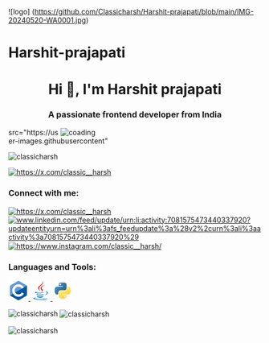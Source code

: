 ![logo] (https://github.com/Classicharsh/Harshit-prajapati/blob/main/IMG-20240520-WA0001.jpg)
# Harshit-prajapati
<h1 align="center">Hi 👋, I'm Harshit prajapati</h1>
<h3 align="center">A passionate frontend developer from India</h3>
<img align="right"alt="coading"width="400"> src="https://user-images.githubusercontent"
<p align="left"> <img src="https://komarev.com/ghpvc/?username=classicharsh&label=Profile%20views&color=0e75b6&style=flat" alt="classicharsh" /> </p>

<p align="left"> <a href="https://twitter.com/https://x.com/classic__harsh" target="blank"><img src="https://img.shields.io/twitter/follow/https://x.com/classic__harsh?logo=twitter&style=for-the-badge" alt="https://x.com/classic__harsh" /></a> </p>

<h3 align="left">Connect with me:</h3>
<p align="left">
<a href="https://twitter.com/https://x.com/classic__harsh" target="blank"><img align="center" src="https://raw.githubusercontent.com/rahuldkjain/github-profile-readme-generator/master/src/images/icons/Social/twitter.svg" alt="https://x.com/classic__harsh" height="30" width="40" /></a>
<a href="https://linkedin.com/in/www.linkedin.com/feed/update/urn:li:activity:7081575473440337920?updateentityurn=urn%3ali%3afs_feedupdate%3a%28v2%2curn%3ali%3aactivity%3a7081575473440337920%29" target="blank"><img align="center" src="https://raw.githubusercontent.com/rahuldkjain/github-profile-readme-generator/master/src/images/icons/Social/linked-in-alt.svg" alt="www.linkedin.com/feed/update/urn:li:activity:7081575473440337920?updateentityurn=urn%3ali%3afs_feedupdate%3a%28v2%2curn%3ali%3aactivity%3a7081575473440337920%29" height="30" width="40" /></a>
<a href="https://instagram.com/https://www.instagram.com/classic__harsh/" target="blank"><img align="center" src="https://raw.githubusercontent.com/rahuldkjain/github-profile-readme-generator/master/src/images/icons/Social/instagram.svg" alt="https://www.instagram.com/classic__harsh/" height="30" width="40" /></a>
</p>

<h3 align="left">Languages and Tools:</h3>
<p align="left"> <a href="https://www.cprogramming.com/" target="_blank" rel="noreferrer"> <img src="https://raw.githubusercontent.com/devicons/devicon/master/icons/c/c-original.svg" alt="c" width="40" height="40"/> </a> <a href="https://www.java.com" target="_blank" rel="noreferrer"> <img src="https://raw.githubusercontent.com/devicons/devicon/master/icons/java/java-original.svg" alt="java" width="40" height="40"/> </a> <a href="https://www.python.org" target="_blank" rel="noreferrer"> <img src="https://raw.githubusercontent.com/devicons/devicon/master/icons/python/python-original.svg" alt="python" width="40" height="40"/> </a> </p>

<p><img align="left" src="https://github-readme-stats.vercel.app/api/top-langs?username=classicharsh&show_icons=true&locale=en&layout=compact" alt="classicharsh" /></p>

<p>&nbsp;<img align="center" src="https://github-readme-stats.vercel.app/api?username=classicharsh&show_icons=true&locale=en" alt="classicharsh" /></p>

<p><img align="center" src="https://github-readme-streak-stats.herokuapp.com/?user=classicharsh&" alt="classicharsh" /></p>
